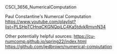 CSCI_3656_NumericalComputation

Paul Constantine's Numercal Computation 
https://www.youtube.com/playlist?list=PLSHpTCHnqCKGNQpiLC4Ka5tdvkRmvnN34

Other potentially helpful sources:
https://cu-numcomp.github.io/spring22/index.html
https://github.com/jedbrown/numerical-computation

